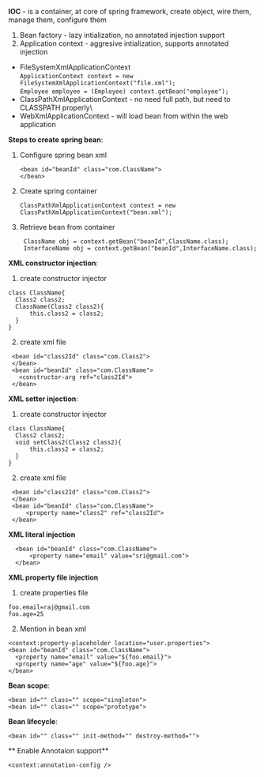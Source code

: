 **IOC** - is a container, at core of spring framework, create object, wire them, manage them, configure them
1. Bean factory - lazy intialization, no annotated injection support
2. Application context - aggresive intialization, supports annotated injection
 
 - FileSystemXmlApplicationContext\
      ```ApplicationContext context = new FileSystemXmlApplicationContext("file.xml");```\
       ```Employee employee = (Employee) context.getBean("employee");```
- ClassPathXmlApplicationContext - no need full path, but need to CLASSPATH properly\
- WebXmlApplicationContext - will load bean from within the web application

**Steps to create spring bean**:
1. Configure spring bean xml
      ```
      <bean id="beanId" class="com.ClassName">
      </bean>
      ```
2. Create spring container
      ```
      ClassPathXmlApplicationContext context = new ClassPathXmlApplicationContext("bean.xml");
      ```
3. Retrieve bean from container
      ```
       ClassName obj = context.getBean("beanId",ClassName.class);
       InterfaceName obj = context.getBean("beanId",InterfaceName.class);  
      ```
**XML constructor injection**:
1. create constructor injector
  ```
  class ClassName{
    Class2 class2;
    ClassName(Class2 class2){
        this.class2 = class2;
    }
  }
  ```
 2. create xml file
 ```
  <bean id="class2Id" class="com.Class2">
  </bean>
  <bean id="beanId" class="com.ClassName">
    <constructor-arg ref="class2Id">
  </bean>
 ```
 **XML setter injection**:
1. create constructor injector
  ```
  class ClassName{
    Class2 class2;
    void setClass2(Class2 class2){
        this.class2 = class2;
    }
  }
  ```
 2. create xml file
 ```
  <bean id="class2Id" class="com.Class2">
  </bean>
  <bean id="beanId" class="com.ClassName">
      <property name="class2" ref="class2Id">
  </bean> 
```
**XML literal injection**
```
  <bean id="beanId" class="com.ClassName">
      <property name="email" value="sri@gmail.com">
  </bean>
```
**XML property file injection**
1. create properties file
```
foo.email=raj@gmail.com
foo.age=25
```
2. Mention in bean xml
```
<context:property-placeholder location="user.properties">
<bean id="beanId" class="com.ClassName">
  <property name="email" value="${foo.email}">
  <property name="age" value="${foo.age}">
</bean>
```

**Bean scope**:
```
<bean id="" class="" scope="singleton">
<bean id="" class="" scope="prototype">
```
**Bean lifecycle**:
```
<bean id="" class="" init-method="" destroy-method=""> 
```
** Enable Annotaion support**
```
<context:annotation-config />
```
